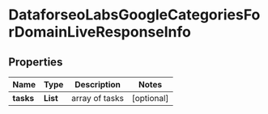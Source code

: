 # DataforseoLabsGoogleCategoriesForDomainLiveResponseInfo


## Properties

| Name | Type | Description | Notes |
|------------ | ------------- | ------------- | -------------|
**tasks** | **List<DataforseoLabsGoogleCategoriesForDomainLiveTaskInfo>** | array of tasks |[optional]|